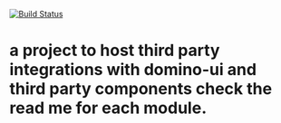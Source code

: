 [![Build Status](https://travis-ci.org/DominoKit/domino-ui-addons.svg?branch=master)](https://travis-ci.org/DominoKit/domino-ui-addons)

# a project to host third party integrations with domino-ui and third party components check the read me for each module.